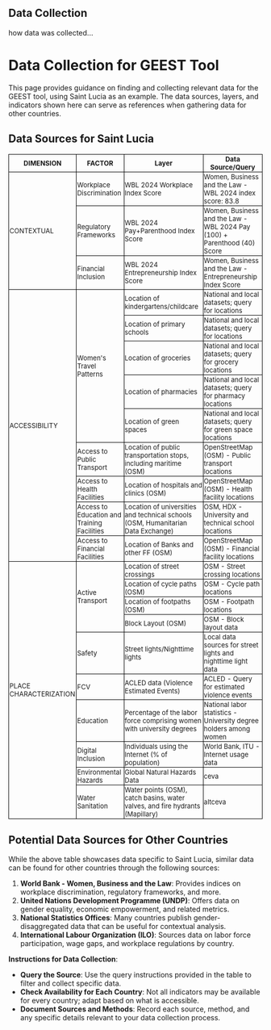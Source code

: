 ## Data Collection

how data was collected...

# Data Collection for GEEST Tool

This page provides guidance on finding and collecting relevant data for the GEEST tool, using Saint Lucia as an example. The data sources, layers, and indicators shown here can serve as references when gathering data for other countries.

## Data Sources for Saint Lucia

<table style="border-collapse: collapse; width: 100%; font-size: small;">
  <tr>
    <th style="border: 1px solid black; padding: 1px;">DIMENSION</th>
    <th style="border: 1px solid black; padding: 1px;">FACTOR</th>
    <th style="border: 1px solid black; padding: 1px;">Layer</th>
    <th style="border: 1px solid black; padding: 1px;">Data Source/Query</th>
  </tr>
  
  <!-- Contextual Section with Merged DIMENSION Cell -->
  <tr>
    <td rowspan="3" style="border: 1px solid black; padding: 1px;">CONTEXTUAL</td>
    <td style="border: 1px solid black; padding: 1px;">Workplace Discrimination</td>
    <td style="border: 1px solid black; padding: 1px;">WBL 2024 Workplace Index Score</td>
    <td style="border: 1px solid black; padding: 1px;">Women, Business and the Law - WBL 2024 index score: 83.8</td>
  </tr>
  <tr>
    <td style="border: 1px solid black; padding: 1px;">Regulatory Frameworks</td>
    <td style="border: 1px solid black; padding: 1px;">WBL 2024 Pay+Parenthood Index Score</td>
    <td style="border: 1px solid black; padding: 1px;">Women, Business and the Law - WBL 2024 Pay (100) + Parenthood (40) Score</td>
  </tr>
  <tr>
    <td style="border: 1px solid black; padding: 1px;">Financial Inclusion</td>
    <td style="border: 1px solid black; padding: 1px;">WBL 2024 Entrepreneurship Index Score</td>
    <td style="border: 1px solid black; padding: 1px;">Women, Business and the Law - Entrepreneurship Index Score</td>
  </tr>
  
  <!-- Accessibility Section with Merged DIMENSION Cell -->
  <tr>
    <td rowspan="9" style="border: 1px solid black; padding: 1px;">ACCESSIBILITY</td>
    <td rowspan="5" style="border: 1px solid black; padding: 1px;">Women's Travel Patterns</td>
    <td style="border: 1px solid black; padding: 1px;">Location of kindergartens/childcare</td>
    <td style="border: 1px solid black; padding: 1px;">National and local datasets; query for locations</td>
  </tr>
  <tr>
    <td style="border: 1px solid black; padding: 1px;">Location of primary schools</td>
    <td style="border: 1px solid black; padding: 1px;">National and local datasets; query for locations</td>
  </tr>
  <tr>
    <td style="border: 1px solid black; padding: 1px;">Location of groceries</td>
    <td style="border: 1px solid black; padding: 1px;">National and local datasets; query for grocery locations</td>
  </tr>
  <tr>
    <td style="border: 1px solid black; padding: 1px;">Location of pharmacies</td>
    <td style="border: 1px solid black; padding: 1px;">National and local datasets; query for pharmacy locations</td>
  </tr>
  <tr>
    <td style="border: 1px solid black; padding: 1px;">Location of green spaces</td>
    <td style="border: 1px solid black; padding: 1px;">National and local datasets; query for green space locations</td>
  </tr>
  <tr>
    <td style="border: 1px solid black; padding: 1px;">Access to Public Transport</td>
    <td style="border: 1px solid black; padding: 1px;">Location of public transportation stops, including maritime (OSM)</td>
    <td style="border: 1px solid black; padding: 1px;">OpenStreetMap (OSM) - Public transport locations</td>
  </tr>
  <tr>
    <td style="border: 1px solid black; padding: 1px;">Access to Health Facilities</td>
    <td style="border: 1px solid black; padding: 1px;">Location of hospitals and clinics (OSM)</td>
    <td style="border: 1px solid black; padding: 1px;">OpenStreetMap (OSM) - Health facility locations</td>
  </tr>
  <tr>
    <td style="border: 1px solid black; padding: 1px;">Access to Education and Training Facilities</td>
    <td style="border: 1px solid black; padding: 1px;">Location of universities and technical schools (OSM, Humanitarian Data Exchange)</td>
    <td style="border: 1px solid black; padding: 1px;">OSM, HDX - University and technical school locations</td>
  </tr>
  <tr>
    <td style="border: 1px solid black; padding: 1px;">Access to Financial Facilities</td>
    <td style="border: 1px solid black; padding: 1px;">Location of Banks and other FF (OSM)</td>
    <td style="border: 1px solid black; padding: 1px;">OpenStreetMap (OSM) - Financial facility locations</td>
  </tr>
  
  <!-- Place Characterization Section with Merged DIMENSION Cell -->
  <tr>
    <td rowspan="10" style="border: 1px solid black; padding: 1px;">PLACE CHARACTERIZATION</td>
    <td rowspan="4" style="border: 1px solid black; padding: 1px;">Active Transport</td>
    <td style="border: 1px solid black; padding: 1px;">Location of street crossings</td>
    <td style="border: 1px solid black; padding: 1px;">OSM - Street crossing locations</td>
  </tr>
  <tr>
    <td style="border: 1px solid black; padding: 1px;">Location of cycle paths (OSM)</td>
    <td style="border: 1px solid black; padding: 1px;">OSM - Cycle path locations</td>
  </tr>
  <tr>
    <td style="border: 1px solid black; padding: 1px;">Location of footpaths (OSM)</td>
    <td style="border: 1px solid black; padding: 1px;">OSM - Footpath locations</td>
  </tr>
  <tr>
    <td style="border: 1px solid black; padding: 1px;">Block Layout (OSM)</td>
    <td style="border: 1px solid black; padding: 1px;">OSM - Block layout data</td>
  </tr>
  <tr>
    <td style="border: 1px solid black; padding: 1px;">Safety</td>
    <td style="border: 1px solid black; padding: 1px;">Street lights/Nighttime lights</td>
    <td style="border: 1px solid black; padding: 1px;">Local data sources for street lights and nighttime light data</td>
  </tr>
  <tr>
    <td style="border: 1px solid black; padding: 1px;">FCV</td>
    <td style="border: 1px solid black; padding: 1px;">ACLED data (Violence Estimated Events)</td>
    <td style="border: 1px solid black; padding: 1px;">ACLED - Query for estimated violence events</td>
  </tr>
  <tr>
    <td style="border: 1px solid black; padding: 1px;">Education</td>
    <td style="border: 1px solid black; padding: 1px;">Percentage of the labor force comprising women with university degrees</td>
    <td style="border: 1px solid black; padding: 1px;">National labor statistics - University degree holders among women</td>
  </tr>
  <tr>
    <td style="border: 1px solid black; padding: 1px;">Digital Inclusion</td>
    <td style="border: 1px solid black; padding: 1px;">Individuals using the Internet (% of population)</td>
    <td style="border: 1px solid black; padding: 1px;">World Bank, ITU - Internet usage data</td>
  </tr>
  <tr>
    <td style="border: 1px solid black; padding: 1px;">Environmental Hazards</td>
    <td style="border: 1px solid black; padding: 1px;">Global Natural Hazards Data</td>
    <td style="border: 1px solid black; padding: 1px;">ceva</td>
 </tr>
  <tr>
    <td style="border: 1px solid black; padding: 1px;">Water Sanitation</td>
    <td style="border: 1px solid black; padding: 1px;">Water points (OSM), catch basins, water valves, and fire hydrants (Mapillary)</td>
    <td style="border: 1px solid black; padding: 1px;">altceva</td>
  </tr>
</table>


## Potential Data Sources for Other Countries

While the above table showcases data specific to Saint Lucia, similar data can be found for other countries through the following sources:

1. **World Bank - Women, Business and the Law**: Provides indices on workplace discrimination, regulatory frameworks, and more.
2. **United Nations Development Programme (UNDP)**: Offers data on gender equality, economic empowerment, and related metrics.
3. **National Statistics Offices**: Many countries publish gender-disaggregated data that can be useful for contextual analysis.
4. **International Labour Organization (ILO)**: Sources data on labor force participation, wage gaps, and workplace regulations by country.

**Instructions for Data Collection**:
- **Query the Source**: Use the query instructions provided in the table to filter and collect specific data.
- **Check Availability for Each Country**: Not all indicators may be available for every country; adapt based on what is accessible.
- **Document Sources and Methods**: Record each source, method, and any specific details relevant to your data collection process.



